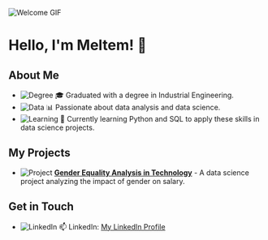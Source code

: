 ![Welcome GIF](https://i.giphy.com/media/v1.Y2lkPTc5MGI3NjExb3dreTA3dzg4cHF0ZXZxajQ2bjB4ZW1obGxwOGZsanQ5MTFmYWJrMCZlcD12MV9pbnRlcm5hbF9naWZfYnlfaWQmY3Q9Zw/LaVp0AyqR5bGsC5Cbm/giphy.gif)

# Hello, I'm Meltem! 👋

## About Me
- ![Degree](https://img.shields.io/badge/Degree-Industrial%20Engineering-4CAF50?style=flat-square&logo=graduation-cap&logoColor=white) 🎓 Graduated with a degree in Industrial Engineering.
- ![Data](https://img.shields.io/badge/Passionate%20About-Data%20Analysis%20%26%20Data%20Science-1E90FF?style=flat-square&logo=bar-chart&logoColor=white) 📊 Passionate about data analysis and data science.
- ![Learning](https://img.shields.io/badge/Learning-Python%20%26%20SQL-FFD700?style=flat-square&logo=python&logoColor=white) 🐍 Currently learning Python and SQL to apply these skills in data science projects.

## My Projects
- ![Project](https://img.shields.io/badge/Project-Gender%20Equality%20Analysis%20in%20Tech-ff69b4?style=flat-square&logo=github) **[Gender Equality Analysis in Technology](https://github.com/MeltemKartopu/w-code-veri-bilimi/tree/main/final_project)** - A data science project analyzing the impact of gender on salary.

## Get in Touch
- ![LinkedIn](https://img.shields.io/badge/LinkedIn-Connect-blue?style=flat-square&logo=linkedin) 📫 LinkedIn: [My LinkedIn Profile](https://www.linkedin.com/in/meltemkartopu)

